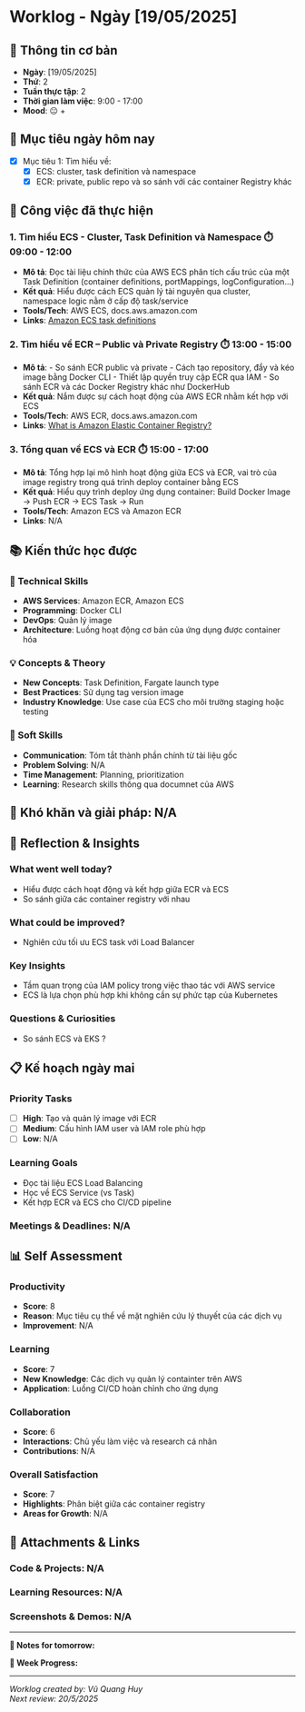 # Worklog - Ngày [19/05/2025]

## 📅 Thông tin cơ bản
- **Ngày**: [19/05/2025]
- **Thứ**: 2
- **Tuần thực tập**: 2
- **Thời gian làm việc**: 9:00 - 17:00
- **Mood**: 😐 + 

## 🎯 Mục tiêu ngày hôm nay
- [x] Mục tiêu 1: Tìm hiểu về:
    - [X] ECS: cluster, task definition và namespace
    - [X] ECR: private, public repo và so sánh với các container Registry khác

## 💼 Công việc đã thực hiện

### 1. Tìm hiểu ECS - Cluster, Task Definition và Namespace ⏱️ 09:00 - 12:00
- **Mô tả**: Đọc tài liệu chính thức của AWS ECS phân tích cấu trúc của một Task Definition (container definitions, portMappings, logConfiguration...)
- **Kết quả**: Hiểu được cách ECS quản lý tài nguyên qua cluster, namespace logic nằm ở cấp độ task/service
- **Tools/Tech**: AWS ECS, docs.aws.amazon.com
- **Links**: [Amazon ECS task definitions](https://docs.aws.amazon.com/AmazonECS/latest/developerguide/task_definitions.html)

### 2. Tìm hiểu về ECR – Public và Private Registry ⏱️ 13:00 - 15:00
- **Mô tả**: 
      - So sánh ECR public và private 
      - Cách tạo repository, đẩy và kéo image bằng Docker CLI
      - Thiết lập quyền truy cập ECR qua IAM
      - So sánh ECR và các Docker Registry khác như DockerHub
- **Kết quả**: Nắm được sự cách hoạt động của AWS ECR nhằm kết hợp với ECS
- **Tools/Tech**: AWS ECR, docs.aws.amazon.com
- **Links**: [What is Amazon Elastic Container Registry?](https://docs.aws.amazon.com/AmazonECR/latest/userguide/what-is-ecr.html)

### 3. Tổng quan về ECS và ECR ⏱️ 15:00 - 17:00
- **Mô tả**: Tổng hợp lại mô hình hoạt động giữa ECS và ECR, vai trò của image registry trong quá trình deploy container bằng ECS
- **Kết quả**: Hiểu quy trình deploy ứng dụng container: Build Docker Image → Push ECR → ECS Task → Run
- **Tools/Tech**: Amazon ECS và Amazon ECR
- **Links**: N/A

## 📚 Kiến thức học được

### 🔧 Technical Skills
- **AWS Services**: Amazon ECR, Amazon ECS
- **Programming**: Docker CLI
- **DevOps**: Quản lý image 
- **Architecture**: Luồng hoạt động cơ bản của ứng dụng được container hóa

### 💡 Concepts & Theory
- **New Concepts**: Task Definition, Fargate launch type
- **Best Practices**: Sử dụng tag version image
- **Industry Knowledge**: Use case của ECS cho môi trường staging hoặc testing

### 🤝 Soft Skills
- **Communication**: Tóm tắt thành phần chính từ tài liệu gốc
- **Problem Solving**: N/A
- **Time Management**: Planning, prioritization 
- **Learning**: Research skills thông qua documnet của AWS

## 🚧 Khó khăn và giải pháp: N/A

## 💭 Reflection & Insights

### What went well today?
- Hiểu được cách hoạt động và kết hợp giữa ECR và ECS
- So sánh giữa các container registry với nhau

### What could be improved?
- Nghiên cứu tối ưu ECS task với Load Balancer

### Key Insights
- Tầm quan trọng của IAM policy trong việc thao tác với AWS service
- ECS là lựa chọn phù hợp khi không cần sự phức tạp của Kubernetes

### Questions & Curiosities
- So sánh ECS và EKS ?

## 📋 Kế hoạch ngày mai

### Priority Tasks
- [ ] **High**: Tạo và quản lý image với ECR
- [ ] **Medium**: Cấu hình IAM user và IAM role phù hợp
- [ ] **Low**: N/A

### Learning Goals
- Đọc tài liệu ECS Load Balancing
- Học về ECS Service (vs Task)
- Kết hợp ECR và ECS cho CI/CD pipeline
### Meetings & Deadlines: N/A

## 📊 Self Assessment

### Productivity
- **Score**: 8
- **Reason**: Mục tiêu cụ thể về mặt nghiên cứu lý thuyết của các dịch vụ
- **Improvement**: N/A

### Learning
- **Score**: 7
- **New Knowledge**: Các dịch vụ quản lý containter trên AWS
- **Application**: Luồng CI/CD hoàn chỉnh cho ứng dụng

### Collaboration
- **Score**: 6
- **Interactions**: Chủ yếu làm việc và research cá nhân
- **Contributions**: N/A

### Overall Satisfaction
- **Score**: 7 
- **Highlights**: Phân biệt giữa các container registry
- **Areas for Growth**: N/A
## 📎 Attachments & Links

### Code & Projects: N/A

### Learning Resources: N/A

### Screenshots & Demos: N/A

---

**📝 Notes for tomorrow:**

**🎯 Week Progress:**

---
*Worklog created by: Vũ Quang Huy*  
*Next review: 20/5/2025*
